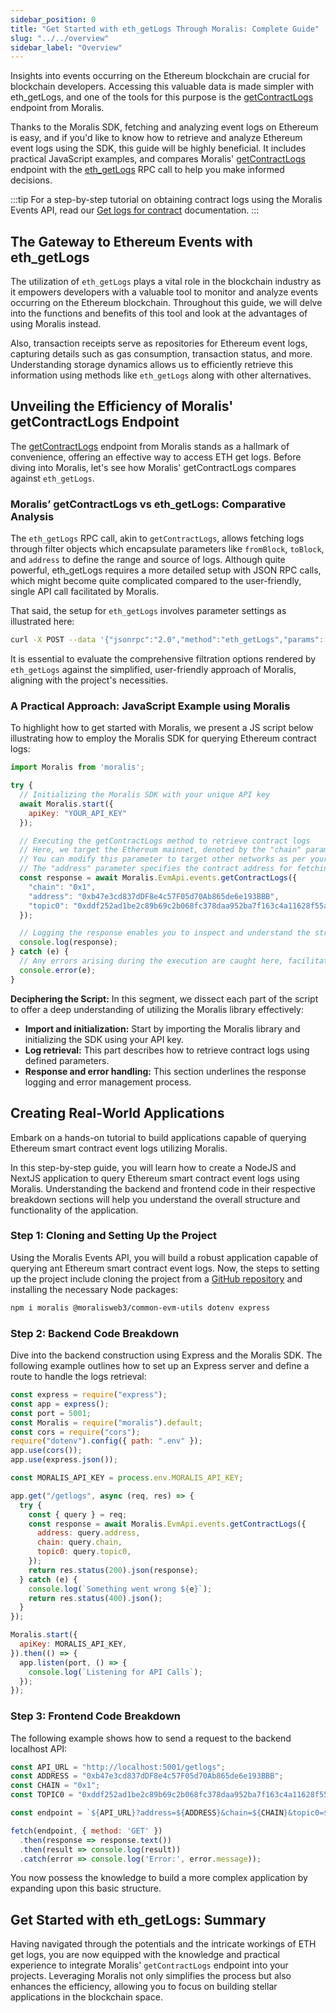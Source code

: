 ```yaml
---
sidebar_position: 0
title: "Get Started with eth_getLogs Through Moralis: Complete Guide"
slug: "../../overview"
sidebar_label: "Overview"
---
```


Insights into events occurring on the Ethereum blockchain are crucial for blockchain developers. Accessing this valuable data is made simpler with eth_getLogs, and one of the tools for this purpose is the [getContractLogs](/web3-data-api/evm/reference/get-contract-logs) endpoint from Moralis.

Thanks to the Moralis SDK, fetching and analyzing event logs on Ethereum is easy, and if you'd like to know how to retrieve and analyze Ethereum event logs using the SDK, this guide will be highly beneficial. It includes practical JavaScript examples, and compares Moralis' [getContractLogs](/web3-data-api/evm/reference/get-contract-logs) endpoint with the [eth_getLogs](https://ethereum.org/en/developers/docs/apis/json-rpc/#eth_getlogs) RPC call to help you make informed decisions.

:::tip
For a step-by-step tutorial on obtaining contract logs using the Moralis Events API, read our [Get logs for contract](/web3-data-api/evm/how-to-get-the-logs-for-a-contract) documentation.
:::

## The Gateway to Ethereum Events with eth_getLogs

The utilization of `eth_getLogs` plays a vital role in the blockchain industry as it empowers developers with a valuable tool to monitor and analyze events occurring on the Ethereum blockchain. Throughout this guide, we will delve into the functions and benefits of this tool and look at the advantages of using Moralis instead.

Also, transaction receipts serve as repositories for Ethereum event logs, capturing details such as gas consumption, transaction status, and more. Understanding storage dynamics allows us to efficiently retrieve this information using methods like `eth_getLogs` along with other alternatives.

## Unveiling the Efficiency of Moralis' getContractLogs Endpoint

The [getContractLogs](/web3-data-api/evm/reference/get-contract-logs) endpoint from Moralis stands as a hallmark of convenience, offering an effective way to access ETH get logs. Before diving into Moralis, let's see how Moralis' getContractLogs compares against `eth_getLogs`.

### Moralis’ getContractLogs vs eth_getLogs: Comparative Analysis

The `eth_getLogs` RPC call, akin to `getContractLogs`, allows fetching logs through filter objects which encapsulate parameters like `fromBlock`, `toBlock`, and `address` to define the range and source of logs. Although quite powerful, eth_getLogs requires a more detailed setup with JSON RPC calls, which might become quite complicated compared to the user-friendly, single API call facilitated by Moralis.

That said, the setup for `eth_getLogs` involves parameter settings as illustrated here:

```bash
curl -X POST --data '{"jsonrpc":"2.0","method":"eth_getLogs","params":[{"topics":["0x000000000000000000000000a94f5374fce5edbc8e2a8697c15331677e6ebf0b"]}],"id":74}'
```

It is essential to evaluate the comprehensive filtration options rendered by `eth_getLogs` against the simplified, user-friendly approach of Moralis, aligning with the project's necessities.

### A Practical Approach: JavaScript Example using Moralis

To highlight how to get started with Moralis, we present a JS script below illustrating how to employ the Moralis SDK for querying Ethereum contract logs:

```javascript
import Moralis from 'moralis';

try {
  // Initializing the Moralis SDK with your unique API key
  await Moralis.start({
    apiKey: "YOUR_API_KEY"
  });

  // Executing the getContractLogs method to retrieve contract logs
  // Here, we target the Ethereum mainnet, denoted by the "chain" parameter set to "0x1".
  // You can modify this parameter to target other networks as per your requirements.
  // The "address" parameter specifies the contract address for fetching the logs.
  const response = await Moralis.EvmApi.events.getContractLogs({
    "chain": "0x1",
    "address": "0xb47e3cd837dDF8e4c57F05d70Ab865de6e193BBB",
    "topic0": "0xddf252ad1be2c89b69c2b068fc378daa952ba7f163c4a11628f55a4df523b3ef"
  });

  // Logging the response enables you to inspect and understand the structure of the data retrieved.
  console.log(response);
} catch (e) {
  // Any errors arising during the execution are caught here, facilitating a clean error-handling process.
  console.error(e);
}
```

**Deciphering the Script:**
In this segment, we dissect each part of the script to offer a deep understanding of utilizing the Moralis library effectively:
- **Import and initialization:** Start by importing the Moralis library and initializing the SDK using your API key.
- **Log retrieval:** This part describes how to retrieve contract logs using defined parameters.
- **Response and error handling:** This section underlines the response logging and error management process.

## Creating Real-World Applications

Embark on a hands-on tutorial to build applications capable of querying Ethereum smart contract event logs utilizing Moralis.

In this step-by-step guide, you will learn how to create a NodeJS and NextJS application to query Ethereum smart contract event logs using Moralis. Understanding the backend and frontend code in their respective breakdown sections will help you understand the overall structure and functionality of the application.

### Step 1: Cloning and Setting Up the Project

Using the Moralis Events API, you will build a robust application capable of querying ant Ethereum smart contract event logs. Now, the steps to setting up the project include cloning the project from a [GitHub repository](https://github.com/MoralisWeb3/youtube-tutorials/tree/main/get-contract-logs) and installing the necessary Node packages:

```bash
npm i moralis @moralisweb3/common-evm-utils dotenv express
```

### Step 2: Backend Code Breakdown

Dive into the backend construction using Express and the Moralis SDK. The following example outlines how to set up an Express server and define a route to handle the logs retrieval:

```javascript
const express = require("express");
const app = express();
const port = 5001;
const Moralis = require("moralis").default;
const cors = require("cors");
require("dotenv").config({ path: ".env" });
app.use(cors());
app.use(express.json());

const MORALIS_API_KEY = process.env.MORALIS_API_KEY;

app.get("/getlogs", async (req, res) => {
  try {
    const { query } = req;
    const response = await Moralis.EvmApi.events.getContractLogs({
      address: query.address,
      chain: query.chain,
      topic0: query.topic0,
    });
    return res.status(200).json(response);
  } catch (e) {
    console.log(`Something went wrong ${e}`);
    return res.status(400).json();
  }
});

Moralis.start({
  apiKey: MORALIS_API_KEY,
}).then(() => {
  app.listen(port, () => {
    console.log(`Listening for API Calls`);
  });
});
```

### Step 3: Frontend Code Breakdown

The following example shows how to send a request to the backend localhost API:

```javascript
const API_URL = "http://localhost:5001/getlogs";
const ADDRESS = "0xb47e3cd837dDF8e4c57F05d70Ab865de6e193BBB";
const CHAIN = "0x1";
const TOPIC0 = "0xddf252ad1be2c89b69c2b068fc378daa952ba7f163c4a11628f55a4df523b3ef";

const endpoint = `${API_URL}?address=${ADDRESS}&chain=${CHAIN}&topic0=${TOPIC0}`;

fetch(endpoint, { method: 'GET' })
  .then(response => response.text())
  .then(result => console.log(result))
  .catch(error => console.log('Error:', error.message));
```

You now possess the knowledge to build a more complex application by expanding upon this basic structure.

## Get Started with eth_getLogs: Summary

Having navigated through the potentials and the intricate workings of ETH get logs, you are now equipped with the knowledge and practical experience to integrate Moralis' `getContractLogs` endpoint into your projects. Leveraging Moralis not only simplifies the process but also enhances the efficiency, allowing you to focus on building stellar applications in the blockchain space.
